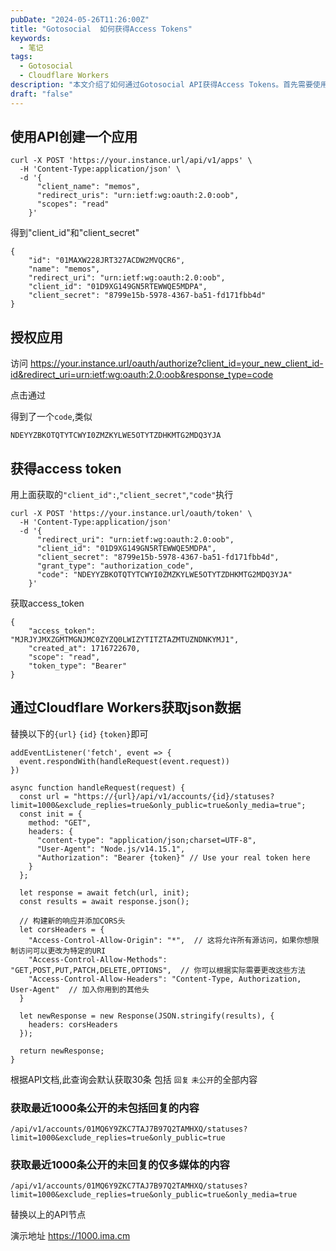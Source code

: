```yaml
---
pubDate: "2024-05-26T11:26:00Z"
title: "Gotosocial  如何获得Access Tokens"
keywords:
  - 笔记
tags:
  - Gotosocial
  - Cloudflare Workers
description: "本文介绍了如何通过Gotosocial API获得Access Tokens。首先需要使用API创建一个应用，得到\"client_id\"和\"client_secret\"。然后授权应用，访问指定的URL并点击通过，得到一个token。最后，使用获得的token和之前得到的\"client_id\"和\"client_secret\"，发送请求获得access token。"
draft: "false"
---
```


## 使用API创建一个应用  
```
curl -X POST 'https://your.instance.url/api/v1/apps' \ 
  -H 'Content-Type:application/json' \
  -d '{
      "client_name": "memos",
      "redirect_uris": "urn:ietf:wg:oauth:2.0:oob",
      "scopes": "read"
    }'
```
得到"client_id"和"client_secret"
```
{
    "id": "01MAXW228JRT327ACDW2MVQCR6",
    "name": "memos",
    "redirect_uri": "urn:ietf:wg:oauth:2.0:oob",
    "client_id": "01D9XG149GN5RTEWWQE5MDPA",
    "client_secret": "8799e15b-5978-4367-ba51-fd171fbb4d"
}
```
## 授权应用

访问 https://your.instance.url/oauth/authorize?client_id=your_new_client_id-id&redirect_uri=urn:ietf:wg:oauth:2.0:oob&response_type=code

点击通过

得到了一个`code`,类似
```
NDEYYZBKOTQTYTCWYI0ZMZKYLWE5OTYTZDHKMTG2MDQ3YJA
```
## 获得access token
用上面获取的`"client_id":`,`"client_secret"`,`"code"`执行
```
curl -X POST 'https://your.instance.url/oauth/token' \
  -H 'Content-Type:application/json' 
  -d '{
      "redirect_uri": "urn:ietf:wg:oauth:2.0:oob",
      "client_id": "01D9XG149GN5RTEWWQE5MDPA",
      "client_secret": "8799e15b-5978-4367-ba51-fd171fbb4d",
      "grant_type": "authorization_code",
      "code": "NDEYYZBKOTQTYTCWYI0ZMZKYLWE5OTYTZDHKMTG2MDQ3YJA"
    }'
```
获取access_token
```
{
    "access_token": "MJRJYJMXZGMTMGNJMC0ZYZQ0LWIZYTITZTAZMTUZNDNKYMJ1",
    "created_at": 1716722670,
    "scope": "read",
    "token_type": "Bearer"
}
```
## 通过Cloudflare Workers获取json数据

替换以下的`{url}` `{id}` `{token}`即可

```
addEventListener('fetch', event => {
  event.respondWith(handleRequest(event.request))
})

async function handleRequest(request) {
  const url = "https://{url}/api/v1/accounts/{id}/statuses?limit=1000&exclude_replies=true&only_public=true&only_media=true";
  const init = {
    method: "GET",
    headers: {
      "content-type": "application/json;charset=UTF-8",
      "User-Agent": "Node.js/v14.15.1",
      "Authorization": "Bearer {token}" // Use your real token here
    }
  };

  let response = await fetch(url, init);
  const results = await response.json();

  // 构建新的响应并添加CORS头
  let corsHeaders = {
    "Access-Control-Allow-Origin": "*",  // 这将允许所有源访问，如果你想限制访问可以更改为特定的URI
    "Access-Control-Allow-Methods": "GET,POST,PUT,PATCH,DELETE,OPTIONS",  // 你可以根据实际需要更改这些方法
    "Access-Control-Allow-Headers": "Content-Type, Authorization, User-Agent"  // 加入你用到的其他头
  }

  let newResponse = new Response(JSON.stringify(results), {
    headers: corsHeaders
  });

  return newResponse;
}
```
根据API文档,此查询会默认获取30条 包括 `回复` `未公开`的全部内容

### 获取最近1000条公开的未包括回复的内容
```
/api/v1/accounts/01MQ6Y9ZKC7TAJ7B97Q2TAMHXQ/statuses?limit=1000&exclude_replies=true&only_public=true
```
### 获取最近1000条公开的未回复的仅多媒体的内容
```
/api/v1/accounts/01MQ6Y9ZKC7TAJ7B97Q2TAMHXQ/statuses?limit=1000&exclude_replies=true&only_public=true&only_media=true
```
替换以上的API节点

演示地址
https://1000.ima.cm
